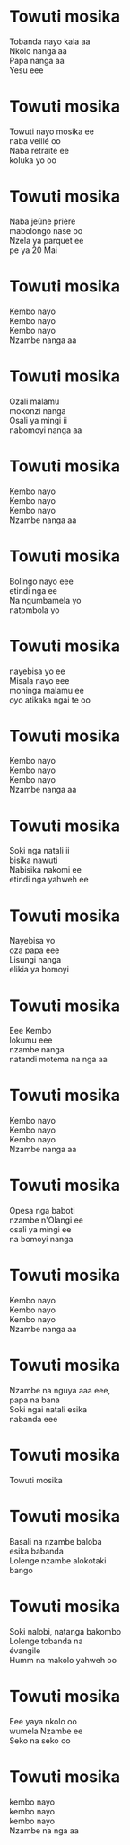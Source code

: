 # Towuti mosika  
Tobanda nayo kala aa  
Nkolo nanga aa  
Papa nanga aa  
Yesu eee  

# Towuti mosika  
Towuti nayo mosika ee  
naba veillé oo  
Naba retraite ee  
koluka yo oo  

# Towuti mosika  
Naba jeûne prière  
mabolongo nase oo  
Nzela ya parquet ee  
pe ya 20 Mai  

# Towuti mosika  
Kembo nayo  
Kembo nayo  
Kembo nayo  
Nzambe nanga aa  

# Towuti mosika  
Ozali malamu  
mokonzi nanga  
Osali ya mingi ii  
nabomoyi nanga aa  

# Towuti mosika  
Kembo nayo  
Kembo nayo  
Kembo nayo  
Nzambe nanga aa  

# Towuti mosika  
Bolingo nayo eee  
etindi nga ee  
Na ngumbamela yo  
natombola yo  

# Towuti mosika  
nayebisa yo ee  
Misala nayo eee  
moninga malamu ee  
oyo atikaka ngai te oo  

# Towuti mosika  
Kembo nayo  
Kembo nayo  
Kembo nayo  
Nzambe nanga aa  

# Towuti mosika  
Soki nga natali ii  
bisika nawuti  
Nabisika nakomi ee  
etindi nga yahweh ee  

# Towuti mosika  
Nayebisa yo  
oza papa eee  
Lisungi nanga  
elikia ya bomoyi  

# Towuti mosika  
Eee Kembo  
lokumu eee  
nzambe nanga  
natandi motema na nga aa  

# Towuti mosika  
Kembo nayo  
Kembo nayo  
Kembo nayo  
Nzambe nanga aa  

# Towuti mosika  
Opesa nga baboti  
nzambe n'Olangi ee  
osali ya mingi ee  
na bomoyi nanga  

# Towuti mosika  
Kembo nayo  
Kembo nayo  
Kembo nayo  
Nzambe nanga aa  

# Towuti mosika  
Nzambe na nguya aaa eee,  
papa na bana  
Soki ngai natali esika  
nabanda eee  

# Towuti mosika  
Towuti mosika  

# Towuti mosika  
Basali na nzambe baloba  
esika babanda  
Lolenge nzambe alokotaki  
bango  

# Towuti mosika  
Soki nalobi, natanga bakombo  
Lolenge tobanda na  
évangile  
Humm na makolo yahweh oo  

# Towuti mosika  
Eee yaya nkolo oo  
wumela Nzambe ee  
Seko na seko oo  

# Towuti mosika  
kembo nayo   
kembo nayo   
kembo nayo   
Nzambe na nga aa  
